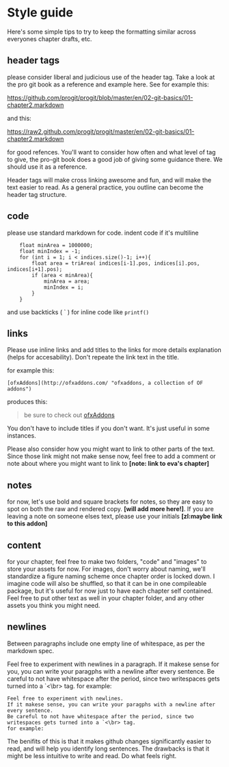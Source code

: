 # Style guide #


Here's some simple tips to try to keep the formatting similar across everyones chapter drafts, etc. 

## header tags ##

please consider liberal and judicious use of the header tag.  Take a look at the pro git book as a reference and example here.  See for example this: 

https://github.com/progit/progit/blob/master/en/02-git-basics/01-chapter2.markdown

and this: 

https://raw2.github.com/progit/progit/master/en/02-git-basics/01-chapter2.markdown

for good refences.  You'll want to consider how often and what level of tag to give, the pro-git book does a good job of giving some guidance there.  We should use it as a reference.

Header tags will make cross linking awesome and fun, and will make the text easier to read.  As a general practice, you outline can become the header tag structure. 

## code ##

please use standard markdown for code.  indent code if it's multiline

        float minArea = 1000000;
        float minIndex = -1;
        for (int i = 1; i < indices.size()-1; i++){
            float area = triArea( indices[i-1].pos, indices[i].pos, indices[i+1].pos);
            if (area < minArea){
                minArea = area;
                minIndex = i;
            }
        }
        
and use backticks ( \` ) for inline code like `printf()`

## links ##

Please use inline links and add titles to the links for more details explanation (helps for accesability).  Don't repeate the link text in the title. 

for example this: 

`[ofxAddons](http://ofxaddons.com/ "ofxaddons, a collection of OF addons")`

produces this: 

> be sure to check out [ofxAddons](http://ofxaddons.com/ "ofxaddons, a collection of OF addons") 

You don't have to include titles if you don't want.  It's just useful in some instances. 

Please also consider how you might want to link to other parts of the text.  Since those link might not make sense now, feel free to add a comment or note about where you might want to link to **[note: link to eva's chapter]** 

## notes ##

for now, let's use bold and square brackets for notes, so they are easy to spot on both the raw and rendered copy.  **[will add more here!]**.  If you are leaving a note on someone elses text, please use your initials **[zl:maybe link to this addon]**

## content ##

for your chapter, feel free to make two folders, "code" and "images" to store your assets for now.  For images, don't worry about naming, we'll standardize a figure naming scheme once chapter order is locked down.   I imagine code will also be shuffled, so that it can be in one compileable package, but it's useful for now just to have each chapter self contained.  Feel free to put other text as well in your chapter folder, and any other assets you think you might need. 

## newlines ##

Between paragraphs include one empty line of whitespace, as per the markdown spec. 

Feel free to experiment with newlines in a paragraph. If it makese sense for you, you can write your paragphs with a newline after every sentence.  Be careful to not have whitespace after the period, since two writespaces gets turned into a `<\br> tag. for example: 

	Feel free to experiment with newlines.
	If it makese sense, you can write your paragphs with a newline after every sentence.
	Be careful to not have whitespace after the period, since two writespaces gets turned into a `<\br> tag. 
	for example: 

The benifits of this is that it makes github changes significantly easier to read, and will help you identify long sentences.  The drawbacks is that it might be less intuitive to write and read.  Do what feels right. 



